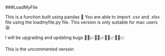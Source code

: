 ###LoadMyFile

This is a function built using pandas 🐼
You are able to import .csv and .xlsx file using the loadmyfile.py file.
This version is only suitable for mac users 😩

I will be upgrading and updating bugs 💪🏽📈💪🏽📈💪🏽📈💪🏽📈

This is the uncommented versoin 



